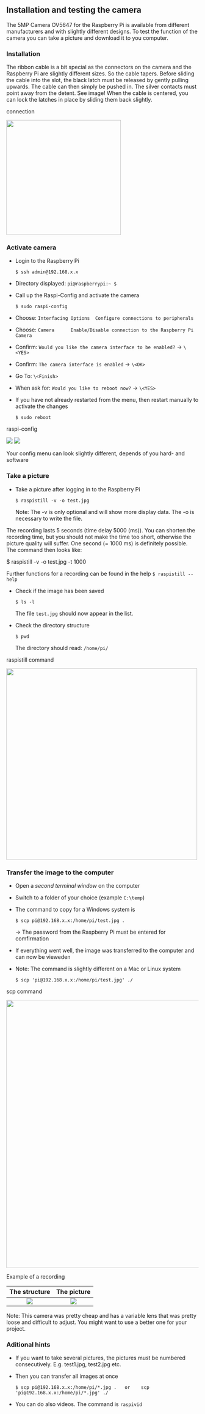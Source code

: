 ##  Installation and testing the camera

The 5MP Camera OV5647 for the Raspberry Pi is available from different manufacturers and with slightly different designs.
To test the function of the camera you can take a picture and download it to you computer.

### Installation

The ribbon cable is a bit special as the connectors on the camera and the Raspberry Pi are slightly different sizes. So the cable tapers.
Before sliding the cable into the slot, the black latch must be released by gently pulling upwards.
The cable can then simply be pushed in. The silver contacts must point away from the detent. See image!
When the cable is centered, you can lock the latches in place by sliding them back slightly.  

connection

<img src="../pictures/camera_installation.jpg" width="300">

### Activate camera

- Login to the Raspberry Pi

      $ ssh admin@192.168.x.x
      
- Directory displayed: `pi@raspberrypi:~ $`
    
- Call up the Raspi-Config and activate the camera

      $ sudo raspi-config
    
- Choose: `Interfacing Options  Configure connections to peripherals` 
- Choose: `Camera      Enable/Disable connection to the Raspberry Pi Camera`
- Confirm: `Would you like the camera interface to be enabled?` -> `\<YES>` 
- Confirm: `The camera interface is enabled` -> `\<OK>`
- Go To: `\<Finish>`
- When ask for: `Would you like to reboot now?` -> `\<YES>`
- If you have not already restarted from the menu, then restart manually to activate the changes

      $ sudo reboot
      
raspi-config
  
![](../pictures/camera_raspi-config_1.png)
![](../pictures/camera_raspi-config_2.png)
  
  Your config menu can look slightly different, depends of you hard- and software
      
### Take a picture

- Take a picture after logging in to the Raspberry Pi

      $ raspistill -v -o test.jpg

  Note: The -v is only optional and will show more display data. The -o is necessary to write the file.
    
The recording lasts 5 seconds (time delay 5000 (ms)). You can shorten the recording time, but you should not make the time too short, otherwise the picture quality will suffer. One second (= 1000 ms) is definitely possible. The command then looks like:
    
   $ raspistill -v -o test.jpg -t 1000
   
  Further functions for a recording can be found in the help `$ raspistill --help`
  
- Check if the image has been saved

      $ ls -l
      
  The file `test.jpg` should now appear in the list.
  
- Check the directory structure

      $ pwd
   
  The directory should read: `/home/pi/`
  
 raspistill command

 <img src="../pictures/camera_terminal_raspistill.png" width="500">
  
 ### Transfer the image to the computer
 
 - Open a *second terminal window* on the computer
 - Switch to a folder of your choice (example `C:\temp`)
 - The command to copy for a Windows system is

       $ scp pi@192.168.x.x:/home/pi/test.jpg .
      
   -> The password from the Raspberry Pi must be entered for comfirmation

 - If everything went well, the image was transferred to the computer and can now be vieweden
      
 - Note: The command is slightly different on a Mac or Linux system

       $ scp 'pi@192.168.x.x:/home/pi/test.jpg' ./
       
scp command

 <img src="../pictures/camera_terminal_scp.png" width="700">
 
Example of a recording

The structure            |  The picture
:-------------------------:|:-------------------------:
![](../pictures/camera_example_structure.jpg)  |  ![](../pictures/camera_example_image.jpg)

Note: This camera was pretty cheap and has a variable lens that was pretty loose and difficult to adjust. You might want to use a better one for your project.
      
### Aditional hints

- If you want to take several pictures, the pictures must be numbered consecutively. E.g. test1.jpg, test2.jpg etc.
- Then you can transfer all images at once

      $ scp pi@192.168.x.x:/home/pi/*.jpg .   or    scp 'pi@192.168.x.x:/home/pi/*.jpg' ./
      
- You can do also videos. The command is `raspivid`






